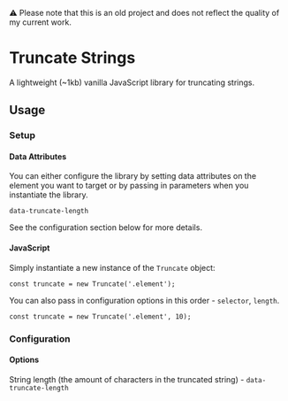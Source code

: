 ⚠️ Please note that this is an old project and does not reflect the quality of my current work.

# Truncate Strings

A lightweight (~1kb) vanilla JavaScript library for truncating strings.

## Usage

### Setup

#### Data Attributes

You can either configure the library by setting data attributes on the element you want to target or by passing in parameters when you instantiate the library.

`data-truncate-length` 

See the configuration section below for more details.

#### JavaScript

Simply instantiate a new instance of the `Truncate` object:

`const truncate = new Truncate('.element');`

You can also pass in configuration options in this order - `selector`, `length`.

`const truncate = new Truncate('.element', 10);`

### Configuration

#### Options

String length (the amount of characters in the truncated string) - `data-truncate-length`

